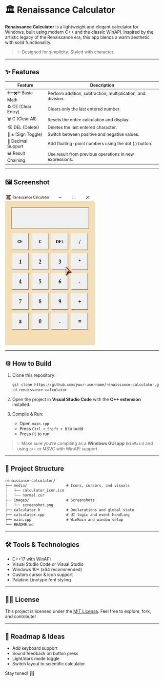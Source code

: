
# 🏛 Renaissance Calculator

**Renaissance Calculator** is a lightweight and elegant calculator for Windows, built using modern C++ and the classic WinAPI. Inspired by the artistic legacy of the Renaissance era, this app blends a warm aesthetic with solid functionality.

> ✨ Designed for simplicity. Styled with character.

---

## ✨ Features

| Feature               | Description                                                    |
|-----------------------|----------------------------------------------------------------|
| ➕➖✖️➗ Basic Math       | Perform addition, subtraction, multiplication, and division.  |
| ♻️ CE (Clear Entry)    | Clears only the last entered number.                          |
| 🗑 C (Clear All)       | Resets the entire calculation and display.                    |
| ⌫ DEL (Delete)        | Deletes the last entered character.                           |
| 🔁 ± (Sign Toggle)    | Switch between positive and negative values.                  |
| 🔢 Decimal Support     | Add floating-point numbers using the dot (.) button.          |
| 📊 Result Chaining     | Use result from previous operations in new expressions.       |

---

## 🖼️ Screenshot

![Renaissance Calculator Screenshot](media/screenshot.png)

---

## ⚙️ How to Build

1. Clone this repository:

   ```bash
   git clone https://github.com/your-username/renaissance-calculator.git
   cd renaissance-calculator
   ````

2. Open the project in **Visual Studio Code** with the **C++ extension** installed.

3. Compile & Run:

   * Open `main.cpp`
   * Press `Ctrl + Shift + B` to build
   * Press `F5` to run

> 💡 Make sure you’re compiling as a **Windows GUI app** (`WinMain`) and using `g++` or MSVC with WinAPI support.

---

## 📁 Project Structure

```
renaissance-calculator/
├── media/                  # Icons, cursors, and visuals
│   ├── calculator_icon.ico
│   └── normal.cur
├── images/                 # Screenshots
│   └── screenshot.png
├── calculator.h            # Declarations and global state
├── calculator.cpp          # UI logic and event handling
├── main.cpp                # WinMain and window setup
└── README.md
```

---

## 🛠 Tools & Technologies

* C++17 with WinAPI
* Visual Studio Code or Visual Studio
* Windows 10+ (x64 recommended)
* Custom cursor & icon support
* Palatino Linotype font styling

---

## 🧑‍💻 License

This project is licensed under the [MIT License](LICENSE).
Feel free to explore, fork, and contribute!

---

## 🚀 Roadmap & Ideas

- Add keyboard support
- Sound feedback on button press
- Light/dark mode toggle
- Switch layout to scientific calculator

Stay tuned! 📐🧮

